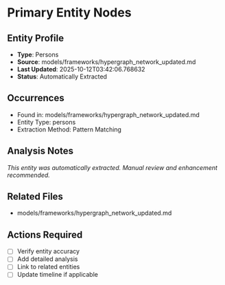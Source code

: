 # Primary Entity Nodes

## Entity Profile
- **Type**: Persons
- **Source**: models/frameworks/hypergraph_network_updated.md
- **Last Updated**: 2025-10-12T03:42:06.768632
- **Status**: Automatically Extracted

## Occurrences
- Found in: models/frameworks/hypergraph_network_updated.md
- Entity Type: persons
- Extraction Method: Pattern Matching

## Analysis Notes
*This entity was automatically extracted. Manual review and enhancement recommended.*

## Related Files
- models/frameworks/hypergraph_network_updated.md

## Actions Required
- [ ] Verify entity accuracy
- [ ] Add detailed analysis
- [ ] Link to related entities
- [ ] Update timeline if applicable
